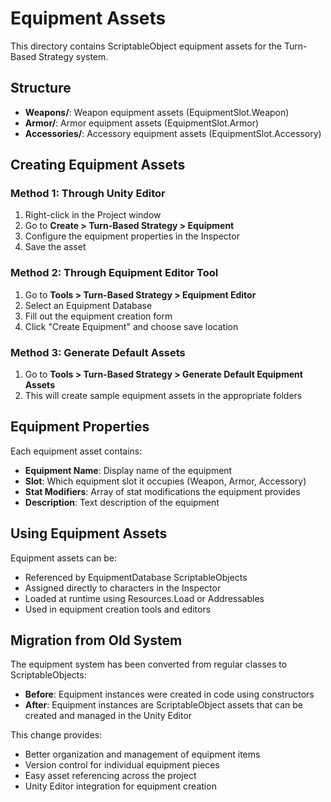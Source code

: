 # Equipment Assets

This directory contains ScriptableObject equipment assets for the Turn-Based Strategy system.

## Structure

- **Weapons/**: Weapon equipment assets (EquipmentSlot.Weapon)
- **Armor/**: Armor equipment assets (EquipmentSlot.Armor)  
- **Accessories/**: Accessory equipment assets (EquipmentSlot.Accessory)

## Creating Equipment Assets

### Method 1: Through Unity Editor
1. Right-click in the Project window
2. Go to **Create > Turn-Based Strategy > Equipment**
3. Configure the equipment properties in the Inspector
4. Save the asset

### Method 2: Through Equipment Editor Tool
1. Go to **Tools > Turn-Based Strategy > Equipment Editor**
2. Select an Equipment Database
3. Fill out the equipment creation form
4. Click "Create Equipment" and choose save location

### Method 3: Generate Default Assets
1. Go to **Tools > Turn-Based Strategy > Generate Default Equipment Assets**
2. This will create sample equipment assets in the appropriate folders

## Equipment Properties

Each equipment asset contains:
- **Equipment Name**: Display name of the equipment
- **Slot**: Which equipment slot it occupies (Weapon, Armor, Accessory)
- **Stat Modifiers**: Array of stat modifications the equipment provides
- **Description**: Text description of the equipment

## Using Equipment Assets

Equipment assets can be:
- Referenced by EquipmentDatabase ScriptableObjects
- Assigned directly to characters in the Inspector
- Loaded at runtime using Resources.Load or Addressables
- Used in equipment creation tools and editors

## Migration from Old System

The equipment system has been converted from regular classes to ScriptableObjects:
- **Before**: Equipment instances were created in code using constructors
- **After**: Equipment instances are ScriptableObject assets that can be created and managed in the Unity Editor

This change provides:
- Better organization and management of equipment items
- Version control for individual equipment pieces
- Easy asset referencing across the project
- Unity Editor integration for equipment creation